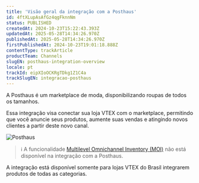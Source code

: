 ```yaml
---
title: 'Visão geral da integração com a Posthaus'
id: 4ftXLupAsAfGz4qgFknnNm
status: PUBLISHED
createdAt: 2024-10-23T15:22:43.393Z
updatedAt: 2025-05-28T14:34:26.970Z
publishedAt: 2025-05-28T14:34:26.970Z
firstPublishedAt: 2024-10-23T19:01:18.888Z
contentType: trackArticle
productTeam: Channels
slugEN: posthaus-integration-overview
locale: pt
trackId: eipXIoOCKRgTDkg1Z1C4a
trackSlugEN: integracao-posthaus
---
```


A Posthaus é um marketplace de moda, disponibilizando roupas de todos os tamanhos.   

Essa integração visa conectar sua loja VTEX com o marketplace, permitindo que você anuncie seus produtos, aumente suas vendas e atingindo novos clientes a partir deste novo canal.  

![Posthaus ](//images.ctfassets.net/alneenqid6w5/3CQuHVqM0U74dKbWKr4zmH/af7fbdac910ee0e7881e03e355d600ad/logo_posthaus.png)

> ℹ️ A funcionalidade [Multilevel Omnichannel Inventory (MOI)](https://help.vtex.com/pt/tutorial/multilevel-omnichannel-inventory--7M1xyCZWUyCB7PcjNtOyw4) não está disponível na integração com a Posthaus.  

A integração está disponível somente para lojas VTEX do Brasil integrarem produtos de todas as categorias.  

